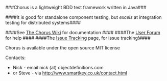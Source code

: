 ###Chorus is a lightweight BDD test framework written in Java###

####It is good for standalone component testing, but *excels* at integration testing for distributed systems####

####See [The Chorus Wiki](http://github.com/Chorus-bdd/Chorus/wiki) for documentation ####
####The [User Forum](http://chorusbdd.icyboards.net/index.php) for help ####
####The [Issue Tracking](https://github.com/Chorus-bdd/Chorus/issues?state=open) page, for issue tracking!####

Chorus is available under the open source MIT license

Contacts:  
 * Nick - email nick (at) objectdefinitions.com  
 * or Steve - via http://www.smartkey.co.uk/contact.html

